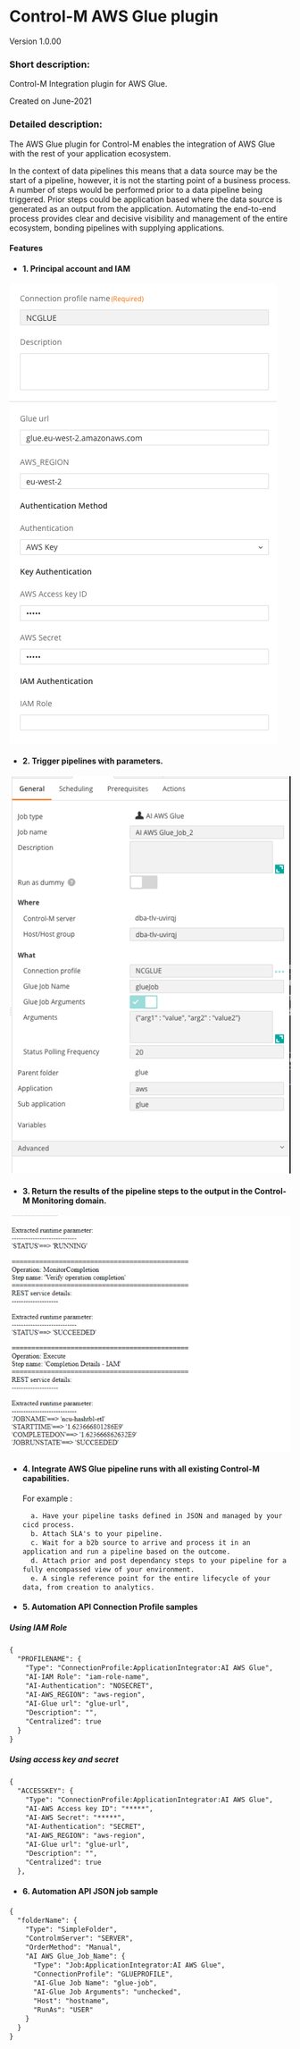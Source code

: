 # Control-M AWS Glue plugin
Version 1.0.00

### Short description:
Control-M Integration plugin for AWS Glue.

Created on June-2021
 
### Detailed description:

The AWS Glue plugin for Control-M enables the integration of AWS Glue with the rest of your application 
ecosystem.

In the context of data pipelines this means that a data source may be the start of a pipeline, however, it is not the 
starting point of a business process. A number of steps would be performed prior to a data pipeline being triggered. 
Prior steps could be application based where the data source is generated as an output from the application. 
Automating the end-to-end process provides clear and decisive visibility and management of the entire ecosystem, 
bonding pipelines with supplying applications.

#### Features

* #### 1. Principal account and IAM 

![connprof](./images/connprof.png)

* #### 2. Trigger pipelines with parameters.

![jobparams](./images/jobparams.png)

* #### 3. Return the results of the pipeline steps to the output in the Control-M Monitoring domain.  

![output](./images/output.png)

* #### 4. Integrate AWS Glue pipeline runs with all existing Control-M capabilities.  
    For example : 
                   
        a. Have your pipeline tasks defined in JSON and managed by your cicd process.          
        b. Attach SLA's to your pipeline.
        c. Wait for a b2b source to arrive and process it in an application and run a pipeline based on the outcome.
        d. Attach prior and post dependancy steps to your pipeline for a fully encompassed view of your environment.
        e. A single reference point for the entire lifecycle of your data, from creation to analytics.

* #### 5. Automation API Connection Profile samples

##### Using IAM Role
```
{
  "PROFILENAME": {
    "Type": "ConnectionProfile:ApplicationIntegrator:AI AWS Glue",
    "AI-IAM Role": "iam-role-name",
    "AI-Authentication": "NOSECRET",
    "AI-AWS_REGION": "aws-region",
    "AI-Glue url": "glue-url",
    "Description": "",
    "Centralized": true
  }
}
```
#####  Using access key and secret
```
{
  "ACCESSKEY": {
    "Type": "ConnectionProfile:ApplicationIntegrator:AI AWS Glue",
    "AI-AWS Access key ID": "*****",
    "AI-AWS Secret": "*****",
    "AI-Authentication": "SECRET",
    "AI-AWS_REGION": "aws-region",
    "AI-Glue url": "glue-url",
    "Description": "",
    "Centralized": true
  },
```

* #### 6. Automation API JSON job sample

```
{
  "folderName": {
    "Type": "SimpleFolder",
    "ControlmServer": "SERVER",
    "OrderMethod": "Manual",
    "AI AWS Glue_Job_Name": {
      "Type": "Job:ApplicationIntegrator:AI AWS Glue",
      "ConnectionProfile": "GLUEPROFILE",
      "AI-Glue Job Name": "glue-job",
      "AI-Glue Job Arguments": "unchecked",
      "Host": "hostname",
      "RunAs": "USER"
    }
  }
}
```




